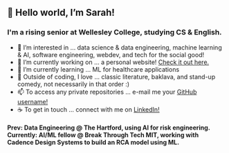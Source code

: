 ## 👋 Hello world, I’m Sarah!
### I'm a rising senior at Wellesley College, studying CS & English.

- 👀 I’m interested in ... data science & data engineering, machine learning & AI, software engineering, webdev, and tech for the social good!
- 🔭 I’m currently working on ... a personal website! [Check it out here.](https://sarahgoldman.tech/)
- 🌱 I’m currently learning ... ML for healthcare applications
- 💞️ Outside of coding, I love ... classic literature, baklava, and stand-up comedy, not necessarily in that order :)
- 📫 To access any private repositories ... e-mail me your [GitHub username!](mailto:sg110@wellesley.edu?subject=Test)
- ☕ To get in touch ... connect with me on [LinkedIn!](https://www.linkedin.com/in/sarahhayounggoldman/)

#### Prev: Data Engineering @ The Hartford, using AI for risk engineering. Currently: AI/ML fellow @ Break Through Tech MIT, working with Cadence Design Systems to build an RCA model using ML.
